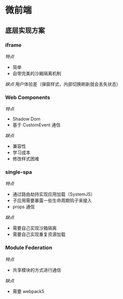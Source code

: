 # 微前端

## 底层实现方案

### iframe
*特点*
* 简单
* 自带完美的沙箱隔离机制

*缺点*
用户体验差（弹窗样式，内部切换刷新就会丢失状态）

### Web Components
*特点*
* Shadow Dom
* 基于 CustomEvent 通信

*缺点*
* 兼容性
* 学习成本
* 修改样式困难

### single-spa
*特点*
* 通过路由劫持实现应用加载（SystemJS）
* 子应用需要暴露一些生命周期钩子来接入
* props 通信

*缺点*
* 需要自己实现沙箱隔离
* 需要自己实现重复资源加载

### Module Federation
*特点*
* 共享模块的方式进行通信

*缺点*
* 需要 webpack5

